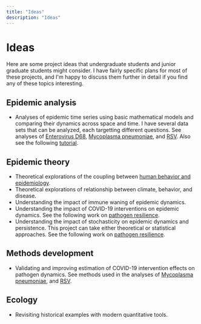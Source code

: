 ```yaml
---
title: "Ideas"
description: "Ideas"
---
```


# Ideas

Here are some project ideas that undergraduate students and junior graduate students might consider. I have fairly specific plans for most of these projects, and I'm happy to discuss them further in detail if you find any of these topics interesting.

## Epidemic analysis

- Analyses of epidemic time series using basic mathematical models and comparing their dynamics across space and time. I have several data sets that can be analyzed, each targetting different questions. See analyses of [Enterovirus D68](https://www.science.org/doi/full/10.1126/scitranslmed.abd2400), [Mycoplasma pneumoniae](https://www.sciencedirect.com/science/article/pii/S1755436524000690), and [RSV](https://www.medrxiv.org/content/10.1101/2025.03.02.25323095v1). Also see the following [tutorial](https://link.springer.com/article/10.1007/s11538-024-01326-9). 

## Epidemic theory

- Theoretical explorations of the coupling between [human behavior and epidemiology](https://www.pnas.org/doi/abs/10.1073/pnas.2009911117).
- Theoretical explorations of relationship between climate, behavior, and disease.
- Understanding the impact of immune waning of epidemic dynamics.
- Understanding the impact of COVID-19 interventions on epidemic dynamics. See the following work on [pathogen resilience](https://www.biorxiv.org/content/10.1101/2025.06.13.659551v2.abstract).
- Understanding the impact of stochasticity on epidemic dynamics and persistence. This project can take either theoretical or statistical approaches. See the following work on [pathogen resilience](https://www.biorxiv.org/content/10.1101/2025.06.13.659551v2.abstract).

## Methods development

- Validating and improving estimation of COVID-19 intervention effects on pathogen dynamics. See methods used in the analyses of [Mycoplasma pneumoniae](https://www.sciencedirect.com/science/article/pii/S1755436524000690), and [RSV](https://www.medrxiv.org/content/10.1101/2025.03.02.25323095v1).

## Ecology

- Revisiting historical examples with modern quantitative tools.
